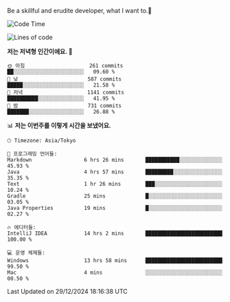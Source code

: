 Be a skillful and erudite developer, what I want to.👶

<!--START_SECTION:waka-->
![Code Time](http://img.shields.io/badge/Code%20Time-1%2C494%20hrs%2014%20mins-blue)

![Lines of code](https://img.shields.io/badge/%EC%A0%80%EB%8A%94%20%EC%97%AC%ED%83%9C%EA%B9%8C%EC%A7%80%20-918.3%20thousand%20%EC%A4%84%EC%9D%98%20%EC%BD%94%EB%93%9C%EB%A5%BC%20%EC%9E%91%EC%84%B1%ED%96%88%EC%96%B4%EC%9A%94.-blue)

**저는 저녁형 인간이에요. 🦉** 

```text
🌞 아침                     261 commits         ██░░░░░░░░░░░░░░░░░░░░░░░   09.60 % 
🌆 낮　                     587 commits         █████░░░░░░░░░░░░░░░░░░░░   21.58 % 
🌃 저녁                     1141 commits        ██████████░░░░░░░░░░░░░░░   41.95 % 
🌙 밤　                     731 commits         ███████░░░░░░░░░░░░░░░░░░   26.88 % 
```


📊 **저는 이번주를 이렇게 시간을 보냈어요.** 

```text
🕑︎ Timezone: Asia/Tokyo

💬 프로그래밍 언어들: 
Markdown                 6 hrs 26 mins       ███████████░░░░░░░░░░░░░░   45.93 % 
Java                     4 hrs 57 mins       █████████░░░░░░░░░░░░░░░░   35.35 % 
Text                     1 hr 26 mins        ███░░░░░░░░░░░░░░░░░░░░░░   10.24 % 
Gradle                   25 mins             █░░░░░░░░░░░░░░░░░░░░░░░░   03.05 % 
Java Properties          19 mins             █░░░░░░░░░░░░░░░░░░░░░░░░   02.27 % 

🔥 에디터들: 
IntelliJ IDEA            14 hrs 2 mins       █████████████████████████   100.00 % 

💻 운영 체제들: 
Windows                  13 hrs 58 mins      █████████████████████████   99.50 % 
Mac                      4 mins              ░░░░░░░░░░░░░░░░░░░░░░░░░   00.50 % 
```


 Last Updated on 29/12/2024 18:16:38 UTC
<!--END_SECTION:waka-->
